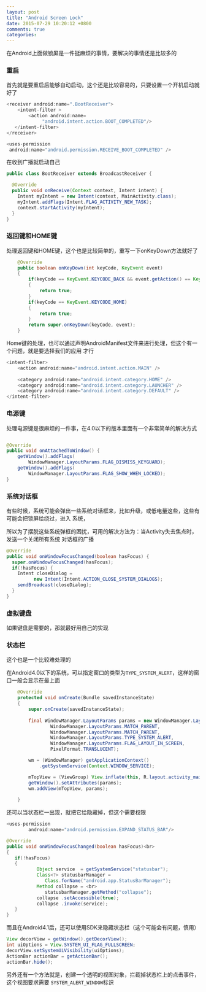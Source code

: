 ```yaml
---
layout: post
title: "Android Screen Lock"
date: 2015-07-29 10:20:12 +0800
comments: true
categories: 
---
```



在Android上面做锁屏是一件挺麻烦的事情，要解决的事情还是比较多的

### 重启

首先就是要重启后能够自动启动，这个还是比较容易的，只要设置一个开机启动就好了

``` java 
<receiver android:name=".BootReceiver">  
    <intent-filter >  
        <action android:name=  
             "android.intent.action.BOOT_COMPLETED"/>  
   </intent-filter>  
</receiver>  

<uses-permission  
 android:name="android.permission.RECEIVE_BOOT_COMPLETED" />
```

在收到广播就启动自己

``` java 
public class BootReceiver extends BroadcastReceiver {  

  @Override  
  public void onReceive(Context context, Intent intent) {  
    Intent myIntent = new Intent(context, MainActivity.class);  
    myIntent.addFlags(Intent.FLAG_ACTIVITY_NEW_TASK);  
    context.startActivity(myIntent);  
  }  
}  
```


### 返回键和HOME键

处理返回键和HOME键，这个也是比较简单的，重写一下onKeyDown方法就好了

``` java 
	@Override
	public boolean onKeyDown(int keyCode, KeyEvent event)
	{
		if(keyCode == KeyEvent.KEYCODE_BACK && event.getAction() == KeyEvent.ACTION_DOWN)
		{
			return true;
		}
		if(keyCode == KeyEvent.KEYCODE_HOME)
		{
			return true;
		}
		return super.onKeyDown(keyCode, event);
	}
```

Home键的处理，也可以通过声明AndroidManifest文件来进行处理，但这个有一个问题，就是要选择我们的应用
才行

``` java 
<intent-filter>  
    <action android:name="android.intent.action.MAIN" />  
 
    <category android:name="android.intent.category.HOME" />  
    <category android:name="android.intent.category.LAUNCHER" />  
    <category android:name="android.intent.category.DEFAULT" />  
</intent-filter>  
```


### 电源键

处理电源键是很麻烦的一件事，在4.0以下的版本里面有一个非常简单的解决方式

``` java 

@Override  
public void onAttachedToWindow() {  
    getWindow().addFlags(  
        WindowManager.LayoutParams.FLAG_DISMISS_KEYGUARD);  
    getWindow().addFlags(  
        WindowManager.LayoutParams.FLAG_SHOW_WHEN_LOCKED);  
}     
```


### 系统对话框

有些时候，系统可能会弹出一些系统对话框来，比如升级，或低电量这些，这些有可能会把锁屏给绕过，进入
系统，

所以为了摆脱这些系统弹框的困扰，可用的解决方法为：当Activity失去焦点时，发送一个关闭所有系统
对话框的广播

``` java 
@Override  
public void onWindowFocusChanged(boolean hasFocus) {  
  super.onWindowFocusChanged(hasFocus);  
  if(!hasFocus) {  
    Intent closeDialog =   
          new Intent(Intent.ACTION_CLOSE_SYSTEM_DIALOGS);  
    sendBroadcast(closeDialog);  
  }  
}  
```


### 虚拟键盘

如果键盘是需要的，那就最好用自己的实现


### 状态栏

这个也是一个比较难处理的

在Android4.0以下的系统，可以指定窗口的类型为`TYPE_SYSTEM_ALERT`，这样的窗口一般会显示在最上面

``` java 
	@Override
	protected void onCreate(Bundle savedInstanceState)
	{
		super.onCreate(savedInstanceState);
		
		final WindowManager.LayoutParams params = new WindowManager.LayoutParams(
				WindowManager.LayoutParams.MATCH_PARENT,
				WindowManager.LayoutParams.MATCH_PARENT,
				WindowManager.LayoutParams.TYPE_SYSTEM_ALERT,
				WindowManager.LayoutParams.FLAG_LAYOUT_IN_SCREEN,
				PixelFormat.TRANSLUCENT);

		wm = (WindowManager) getApplicationContext()
		    .getSystemService(Context.WINDOW_SERVICE);

		mTopView = (ViewGroup) View.inflate(this, R.layout.activity_main, null);
		getWindow().setAttributes(params);
		wm.addView(mTopView, params);
		
	}
```


还可以当状态栏一出现，就把它给隐藏掉，但这个需要权限

``` java 
<uses-permission  
        android:name="android.permission.EXPAND_STATUS_BAR"/>  

@Override  
public void onWindowFocusChanged(boolean hasFocus)<br>  
{  
   if(!hasFocus)  
   {  
           Object service  = getSystemService("statusbar");  
           Class<?> statusbarManager =   
              Class.forName("android.app.StatusBarManager");  
           Method collapse = <br>  
              statusbarManager.getMethod("collapse");  
           collapse .setAccessible(true);  
           collapse .invoke(service);  
   }  
}  
```

而且在Android4.1后，还可以使用SDK来隐藏状态栏（这个可能会有问题，慎用）

``` java 
View decorView = getWindow().getDecorView();  
int uiOptions = View.SYSTEM_UI_FLAG_FULLSCREEN;  
decorView.setSystemUiVisibility(uiOptions);  
ActionBar actionBar = getActionBar();  
actionBar.hide(); 
```

另外还有一个方法就是，创建一个透明的视图对象，拦截掉状态栏上的点击事件，这个视图要求需要
`SYSTEM_ALERT_WINDOW`标识
